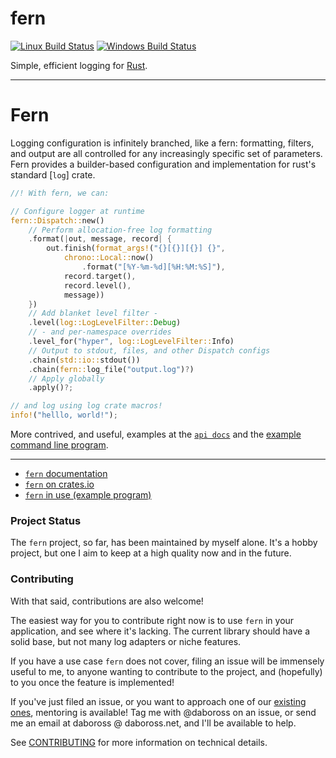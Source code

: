 fern
====
[![Linux Build Status][travis-image]][travis-builds]
[![Windows Build Status][appveyor-image]][appveyor-builds]

Simple, efficient logging for [Rust].

---

Fern
====

Logging configuration is infinitely branched, like a fern: formatting, filters, and output are all controlled for any increasingly specific set of parameters. Fern provides a builder-based configuration and implementation for rust's standard [`log`] crate.

```rust
//! With fern, we can:

// Configure logger at runtime
fern::Dispatch::new()
    // Perform allocation-free log formatting
    .format(|out, message, record| {
        out.finish(format_args!("{}[{}][{}] {}",
            chrono::Local::now()
                .format("[%Y-%m-%d][%H:%M:%S]"),
            record.target(),
            record.level(),
            message))
    })
    // Add blanket level filter -
    .level(log::LogLevelFilter::Debug)
    // - and per-namespace overrides
    .level_for("hyper", log::LogLevelFilter::Info)
    // Output to stdout, files, and other Dispatch configs
    .chain(std::io::stdout())
    .chain(fern::log_file("output.log")?)
    // Apply globally
    .apply()?;

// and log using log crate macros!
info!("helllo, world!");
```

More contrived, and useful, examples at the [`api docs`][fern-docs] and the [example command line program][fern-example].

---

- [`fern` documentation][fern-docs]
- [`fern` on crates.io](crates.io/crates/fern/)
- [`fern` in use (example program)][fern-example]

### Project Status

The `fern` project, so far, has been maintained by myself alone. It's a hobby project, but one I aim to keep at a high quality now and in the future.

### Contributing

With that said, contributions are also welcome!

The easiest way for you to contribute right now is to use `fern` in your application, and see where it's lacking. The current library should have a solid base, but not many log adapters or niche features.

If you have a use case `fern` does not cover, filing an issue will be immensely useful to me, to anyone wanting to contribute to the project, and (hopefully) to you once the feature is implemented!

If you've just filed an issue, or you want to approach one of our [existing ones](https://github.com/daboross/fern/issues), mentoring is available! Tag me with @daboross on an issue, or send me an email at daboross @ daboross.net, and I'll be available to help.

See [CONTRIBUTING](./CONTRIBUTING.md) for more information on technical details.

[Rust]: https://www.rust-lang.org/
[travis-image]: https://travis-ci.org/daboross/fern.svg?branch=master
[travis-builds]: https://travis-ci.org/daboross/fern
[appveyor-image]: https://ci.appveyor.com/api/projects/status/github/daboross/fern?branch=master&svg=true
[appveyor-builds]: https://ci.appveyor.com/project/daboross/fern
[fern-docs]: https://dabo.guru/rust/fern/
[fern-example]: https://github.com/daboross/fern/tree/master/examples/cmd-program.rs
[log]: https://github.com/rust-lang-nursery/log
